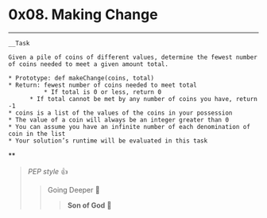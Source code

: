 # 0x08. Making Change
***

    __Task

    Given a pile of coins of different values, determine the fewest number of coins needed to meet a given amount total.

    * Prototype: def makeChange(coins, total)
    * Return: fewest number of coins needed to meet total
      	      * If total is 0 or less, return 0
	      * If total cannot be met by any number of coins you have, return -1
    * coins is a list of the values of the coins in your possession
    * The value of a coin will always be an integer greater than 0
    * You can assume you have an infinite number of each denomination of coin in the list
    * Your solution’s runtime will be evaluated in this task

**
> _PEP style_ :+1:
>> Going Deeper :muscle:
>>> __Son of God__ :clap:
